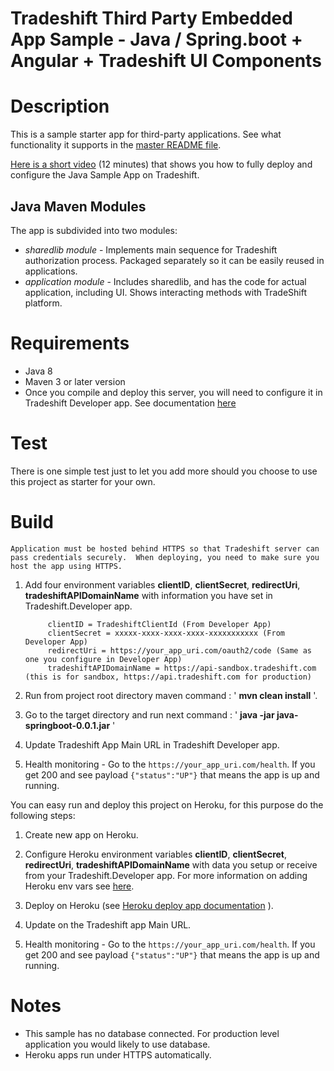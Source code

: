 # Tradeshift Third Party Embedded App Sample - Java / Spring.boot + Angular + Tradeshift UI Components

# Description

This is a sample starter app for third-party applications.  See what functionality it supports in the [master README file](../README.md).   

[Here is a short video](https://drive.google.com/file/d/0Bx2z3BvoWzgtU05QdFludEROZ2c/view) (12 minutes) that shows you how to fully deploy and configure the Java Sample App on Tradeshift. 

Java Maven Modules
---------------------
The app is subdivided into two modules: 
- *sharedlib module* - Implements main sequence for Tradeshift authorization process.  Packaged separately so it can be easily reused in applications.  
- *application module* - Includes sharedlib, and has the code for actual application, including UI.  Shows interacting methods with TradeShift platform.

# Requirements

- Java 8
- Maven 3 or later version
- Once you compile and deploy this server, you will need to configure it in Tradeshift Developer app.  See documentation [here](http://apps.tradeshift.com/developers/documentation/#embedded-app)

# Test

There is one simple test just to let you add more should you choose to use this project as starter for your own. 

# Build

    Application must be hosted behind HTTPS so that Tradeshift server can pass credentials securely.  When deploying, you need to make sure you host the app using HTTPS.

1. Add four environment variables **clientID**, **clientSecret**, **redirectUri**, **tradeshiftAPIDomainName** with information you have set in Tradeshift.Developer app.

            clientID = TradeshiftClientId (From Developer App)
            clientSecret = xxxxx-xxxx-xxxx-xxxx-xxxxxxxxxxx (From Developer App)
            redirectUri = https://your_app_uri.com/oauth2/code (Same as one you configure in Developer App)
            tradeshiftAPIDomainName = https://api-sandbox.tradeshift.com (this is for sandbox, https://api.tradeshift.com for production)

2. Run from project root directory maven command : ' **mvn clean install** '.

3. Go to the target directory and run next command : ' **java -jar java-springboot-0.0.1.jar** '

4. Update Tradeshift App Main URL in Tradeshift Developer app.

5. Health monitoring - Go to the  `https://your_app_uri.com/health`.  If you get 200 and see payload `{"status":"UP"}` that means the app is up and running.

You can easy run and deploy this project on Heroku, for this purpose do the following steps:

1. Create new app on Heroku.

2. Configure Heroku environment variables **clientID**, **clientSecret**, **redirectUri**, **tradeshiftAPIDomainName** with data you setup or receive from your Tradeshift.Developer app.
    For more information on adding Heroku env vars see [here](https://github.com/lorenwest/node-config/wiki/Environment-Variables).

3. Deploy on Heroku (see   [Heroku deploy app documentation](https://devcenter.heroku.com/articles/deploying-spring-boot-apps-to-heroku) ).

4. Update on the Tradeshift app Main URL.

5. Health monitoring - Go to the  `https://your_app_uri.com/health`.  If you get 200 and see payload `{"status":"UP"}` that means the app is up and running.

# Notes

- This sample has no database connected. For production level application you would likely to use database.
- Heroku apps run under HTTPS automatically.
